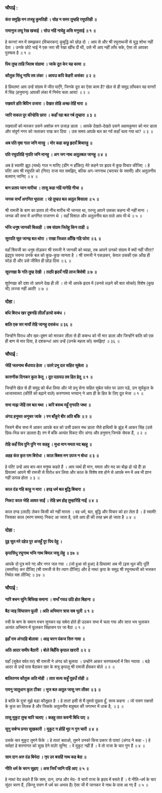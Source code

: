 ### चौपाई :

#### कंत समुझि मन तजहु कुमतिही । सोह न समर तुम्हहि रघुपतिही ॥
#### रामानुज लघु रेख खचाई । सोउ नहिं नाघेहु असि मनुसाई ॥ १ ॥

हे कान्त! मन में समझकर (विचारकर) कुबुद्धि को छोड़ दो । आप से और श्री रघुनाथजी से युद्ध शोभा नहीं देता । उनके छोटे भाई ने एक जरा सी रेखा खींच दी थी, उसे भी आप नहीं लाँघ सके, ऐसा तो आपका पुरुषत्व है ॥ १ ॥

#### पिय तुम्ह ताहि जितब संग्रामा । जाके दूत केर यह कामा ॥
#### कौतुक सिंधु नाघि तव लंका । आयउ कपि केहरी असंका ॥ २ ॥

हे प्रियतम! आप उन्हें संग्राम में जीत पाएँगे, जिनके दूत का ऐसा काम है? खेल से ही समुद्र लाँघकर वह वानरों में सिंह (हनुमान्) आपकी लंका में निर्भय चला आया! ॥ २ ॥

#### रखवारे हति बिपिन उजारा । देखत तोहि अच्छ तेहिं मारा ॥
#### जारि सकल पुर कीन्हेसि छारा । कहाँ रहा बल गर्ब तुम्हारा ॥ ३ ॥

रखवालों को मारकर उसने अशोक वन उजाड़ डाला । आपके देखते-देखते उसने अक्षयकुमार को मार डाला और संपूर्ण नगर को जलाकर राख कर दिया । उस समय आपके बल का गर्व कहाँ चला गया था? ॥ ३ ॥

#### अब पति मृषा गाल जनि मारहु । मोर कहा कछु हृदयँ बिचारहु ॥
#### पति रघुपतिहि नृपति जनि मानहु । अग जग नाथ अतुलबल जानहु ॥ ४ ॥

अब हे स्वामी! झूठ (व्यर्थ) गाल न मारिए (डींग न हाँकिए) मेरे कहने पर हृदय में कुछ विचार कीजिए । हे पति! आप श्री रघुपति को (निरा) राजा मत समझिए, बल्कि अग-जगनाथ (चराचर के स्वामी) और अतुलनीय बलवान् जानिए ॥ ४ ॥

#### बान प्रताप जान मारीचा । तासु कहा नहिं मानेहि नीचा ॥
#### जनक सभाँ अगनित भूपाला । रहे तुम्हउ बल अतुल बिसाला ॥ ५ ॥

श्री रामजी के बाण का प्रताप तो नीच मारीच भी जानता था, परन्तु आपने उसका कहना भी नहीं माना । जनक की सभा में अगणित राजागण थे । वहाँ विशाल और अतुलनीय बल वाले आप भी थे ॥ ५ ॥

#### भंजि धनुष जानकी बिआही । तब संग्राम जितेहु किन ताही ॥
#### सुरपति सुत जानइ बल थोरा । राखा जिअत आँखि गहि फोरा ॥ ६ ॥

वहाँ शिवजी का धनुष तोड़कर श्री रामजी ने जानकी को ब्याहा, तब आपने उनको संग्राम में क्यों नहीं जीता? इंद्रपुत्र जयन्त उनके बल को कुछ-कुछ जानता है । श्री रामजी ने पकड़कर, केवल उसकी एक आँख ही फोड़ दी और उसे जीवित ही छोड़ दिया ॥ ६ ॥

#### सूपनखा कै गति तुम्ह देखी । तदपि हृदयँ नहिं लाज बिसेषी ॥ ७ ॥

शूर्पणखा की दशा तो आपने देख ही ली । तो भी आपके हृदय में (उनसे लड़ने की बात सोचते) विशेष (कुछ भी) लज्जा नहीं आती! ॥ ७ ॥

### दोहा :

#### बधि बिराध खर दूषनहि लीलाँ हत्यो कबंध ।
#### बालि एक सर मार्यो तेहि जानहु दसकंध ॥ ३६ ॥

जिन्होंने विराध और खर-दूषण को मारकर लीला से ही कबन्ध को भी मार डाला और जिन्होंने बालि को एक ही बाण से मार दिया, हे दशकन्ध! आप उन्हें (उनके महत्व को) समझिए! ॥ ३६ ॥

### चौपाई :

#### जेहिं जलनाथ बँधायउ हेला । उतरे प्रभु दल सहित सुबेला ॥
#### कारुनीक दिनकर कुल केतू । दूत पठायउ तव हित हेतू ॥ १ ॥

जिन्होंने खेल से ही समुद्र को बँधा लिया और जो प्रभु सेना सहित सुबेल पर्वत पर उतर पड़े, उन सूर्यकुल के ध्वजास्वरूप (कीर्ति को बढ़ाने वाले) करुणामय भगवान् ने आप ही के हित के लिए दूत भेजा ॥ १ ॥

#### सभा माझ जेहिं तव बल मथा । करि बरूथ महुँ मृगपति जथा ॥
#### अंगद हनुमत अनुचर जाके । रन बाँकुरे बीर अति बाँके ॥ २ ॥

जिसने बीच सभा में आकर आपके बल को उसी प्रकार मथ डाला जैसे हाथियों के झुंड में आकर सिंह (उसे छिन्न-भिन्न कर डालता है) रण में बाँके अत्यंत विकट वीर अंगद और हनुमान् जिनके सेवक हैं, ॥ २ ॥

#### तेहि कहँ पिय पुनि पुनि नर कहहू । मुधा मान ममता मद बहहू ॥
#### अहह कंत कृत राम बिरोधा । काल बिबस मन उपज न बोधा ॥ ३ ॥

हे पति! उन्हें आप बार-बार मनुष्य कहते हैं । आप व्यर्थ ही मान, ममता और मद का बोझ ढो रहे हैं! हा प्रियतम! आपने श्री रामजी से विरोध कर लिया और काल के विशेष वश होने से आपके मन में अब भी ज्ञान नहीं उत्पन्न होता ॥ ३ ॥

#### काल दंड गहि काहु न मारा । हरइ धर्म बल बुद्धि बिचारा ॥
#### निकट काल जेहि आवत साईं । तेहि भ्रम होइ तुम्हारिहि नाईं ॥ ४ ॥

काल दण्ड (लाठी) लेकर किसी को नहीं मारता । वह धर्म, बल, बुद्धि और विचार को हर लेता है । हे स्वामी! जिसका काल (मरण समय) निकट आ जाता है, उसे आप ही की तरह भ्रम हो जाता है ॥ ४ ॥

### दोहा :

#### दुइ सुत मरे दहेउ पुर अजहुँ पूर पिय देहु ।
#### कृपासिंधु रघुनाथ भजि नाथ बिमल जसु लेहु ॥ ३७ ॥

आपके दो पुत्र मारे गए और नगर जल गया । (जो हुआ सो हुआ) हे प्रियतम! अब भी (इस भूल की) पूर्ति (समाप्ति) कर दीजिए (श्री रामजी से वैर त्याग दीजिए) और हे नाथ! कृपा के समुद्र श्री रघुनाथजी को भजकर निर्मल यश लीजिए ॥ ३७ ॥

### चौपाई :

#### नारि बचन सुनि बिसिख समाना । सभाँ गयउ उठि होत बिहाना ॥
#### बैठ जाइ सिंघासन फूली । अति अभिमान त्रास सब भूली ॥ १ ॥

स्त्री के बाण के समान वचन सुनकर वह सबेरा होते ही उठकर सभा में चला गया और सारा भय भुलाकर अत्यंत अभिमान में फूलकर सिंहासन पर जा बैठा ॥ १ ॥

#### इहाँ राम अंगदहि बोलावा । आइ चरन पंकज सिरु नावा ॥
#### अति आदर समीप बैठारी । बोले बिहँसि कृपाल खरारी ॥ २ ॥

यहाँ (सुबेल पर्वत पर) श्री रामजी ने अंगद को बुलाया । उन्होंने आकर चरणकमलों में सिर नवाया । बड़े आदर से उन्हें पास बैठाकर खर के शत्रु कृपालु श्री रामजी हँसकर बोले ॥ २ ॥

#### बालितनय कौतुक अति मोही । तात सत्य कहुँ पूछउँ तोही ॥
#### रावनु जातुधान कुल टीका । भुज बल अतुल जासु जग लीका ॥ ३ ॥

हे बालि के पुत्र! मुझे बड़ा कौतूहल है । हे तात! इसी से मैं तुमसे पूछता हूँ, सत्य कहना । जो रावण राक्षसों के कुल का तिलक है और जिसके अतुलनीय बाहुबल की जगत्भर में धाक है, ॥ ३ ॥

#### तासु मुकुट तुम्ह चारि चलाए । कहहु तात कवनी बिधि पाए ॥
#### सुनु सर्बग्य प्रनत सुखकारी । मुकुट न होहिं भूप न गुन चारी ॥ ४ ॥

उसके चार मुकुट तुमने फेंके । हे तात! बताओ, तुमने उनको किस प्रकार से पाया! (अंगद ने कहा - ) हे सर्वज्ञ! हे शरणागत को सुख देने वाले! सुनिए । वे मुकुट नहीं हैं । वे तो राजा के चार गुण हैं ॥ ४ ॥

#### साम दान अरु दंड बिभेदा । नृप उर बसहिं नाथ कह बेदा ॥
#### नीति धर्म के चरन सुहाए । अस जियँ जानि पहिं आए ॥ ५ ॥

हे नाथ! वेद कहते हैं कि साम, दान, दण्ड और भेद- ये चारों राजा के हृदय में बसते हैं । ये नीति-धर्म के चार सुंदर चरण हैं, (किन्तु रावण में धर्म का अभाव है) ऐसा जी में जानकर ये नाथ के पास आ गए हैं ॥ ५ ॥